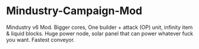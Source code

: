 # Mindustry-Campaign-Mod
Mindustry v6 Mod. Bigger cores, One builder + attack (OP) unit, infinity item & liquid blocks.
Huge power node, solar panel that can power whatever fuck you want. Fastest conveyor.
